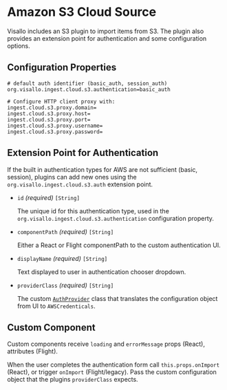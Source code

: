 # Amazon S3 Cloud Source

Visallo includes an S3 plugin to import items from S3. The plugin also provides an extension point for authentication and some configuration options.


## Configuration Properties

```properties
# default auth identifier (basic_auth, session_auth)
org.visallo.ingest.cloud.s3.authentication=basic_auth

# Configure HTTP client proxy with:
ingest.cloud.s3.proxy.domain=
ingest.cloud.s3.proxy.host=
ingest.cloud.s3.proxy.port=
ingest.cloud.s3.proxy.username=
ingest.cloud.s3.proxy.password=
```


## Extension Point for Authentication

If the built in authentication types for AWS are not sufficient (basic, session), plugins can add new ones using the `org.visallo.ingest.cloud.s3.auth` extension point.

* `id` _(required)_ `[String]`

    The unique id for this authentication type, used in the `org.visallo.ingest.cloud.s3.authentication` configuration property.

* `componentPath` _(required)_ `[String]`

    Either a React or Flight componentPath to the custom authentication UI.

* `displayName` _(required)_ `[String]`

    Text displayed to user in authentication chooser dropdown.

* `providerClass` _(required)_ `[String]`

    The custom [`AuthProvider`](https://github.com/visallo/visallo/blob/master/web/plugins/ingest-cloud-s3/src/main/java/org/visallo/web/ingest/cloud/s3/authentication/AuthProvider.java) class that translates the configuration object from UI to `AWSCredenticals`.


## Custom Component

Custom components receive `loading` and `errorMessage` props (React), attributes (Flight).

When the user completes the authentication form call `this.props.onImport` (React), or trigger `onImport` (Flight/legacy). Pass the custom configuration object that the plugins `providerClass` expects. 

